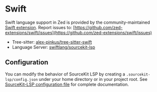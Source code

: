 # Swift

Swift language support in Zed is provided by the community-maintained [Swift extension](https://github.com/zed-extensions/swift).
Report issues to: [https://github.com/zed-extensions/swift/issues](https://github.com/zed-extensions/swift/issues)

- Tree-sitter: [alex-pinkus/tree-sitter-swift](https://github.com/alex-pinkus/tree-sitter-swift)
- Language Server: [swiftlang/sourcekit-lsp](https://github.com/swiftlang/sourcekit-lsp)

## Configuration

You can modify the behavior of SourceKit LSP by creating a `.sourcekit-lsp/config.json` under your home directory or in your project root. See [SourceKit-LSP configuration file](https://github.com/swiftlang/sourcekit-lsp/blob/main/Documentation/Configuration%20File.md) for complete documentation.
